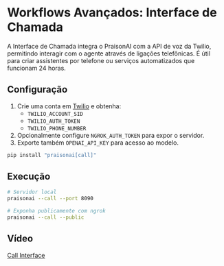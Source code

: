 # Workflows Avançados: Interface de Chamada

A Interface de Chamada integra o PraisonAI com a API de voz da Twilio, permitindo
interagir com o agente através de ligações telefônicas. É útil para criar assistentes
por telefone ou serviços automatizados que funcionam 24 horas.

## Configuração

1. Crie uma conta em [Twilio](https://www.twilio.com/) e obtenha:
   - `TWILIO_ACCOUNT_SID`
   - `TWILIO_AUTH_TOKEN`
   - `TWILIO_PHONE_NUMBER`
2. Opcionalmente configure `NGROK_AUTH_TOKEN` para expor o servidor.
3. Exporte também `OPENAI_API_KEY` para acesso ao modelo.

```bash
pip install "praisonai[call]"
```

## Execução

```bash
# Servidor local
praisonai --call --port 8090

# Exponha publicamente com ngrok
praisonai --call --public
```

## Vídeo

[Call Interface](https://www.youtube.com/watch?v=m1cwrUG2iAk)
